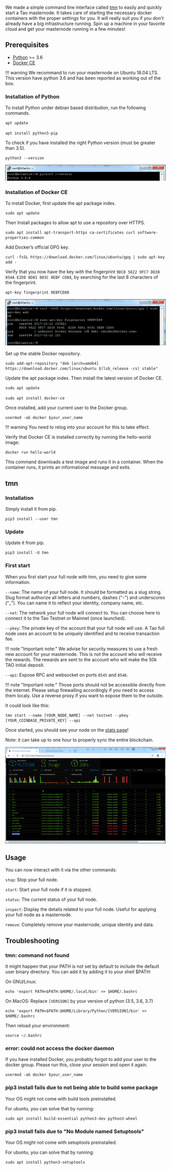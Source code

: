 We made a simple command line interface called [tmn](https://github.com/taoblockchain/masternode) to easily and quickly start a Tao masternode.
It takes care of starting the necessary docker containers with the proper settings for you.
It will really suit you if you don't already have a big infrastructure running.
Spin up a machine in your favorite cloud and get your masternode running in a few minutes!

## Prerequisites

- [Python](https://docs.python-guide.org/starting/install3/linux/) >= 3.6
- [Docker CE](https://docs.docker.com/install/)

!!! warning 
    We recommand to run your masternode on Ubuntu 18.04 LTS.
    This version have python 3.6 and has been reported as working out of the box.

### Installation of Python

To install Python under debian based distribution, run the following commands.
```
apt update

apt install python3-pip
```

To check if you have installed the right Python version (must be greater than 3.5).
```
python3 --version
```

![tmn python](/assets/tmn_python.png)

### Installation of Docker CE
 
To install Docker, first update the apt package index.
```
sudo apt update
```

Then Install packages to allow apt to use a repository over HTTPS.
```
sudo apt install apt-transport-https ca-certificates curl software-properties-common
```

Add Docker’s official GPG key.
```
curl -fsSL https://download.docker.com/linux/ubuntu/gpg | sudo apt-key add -
```

Verify that you now have the key with the fingerprint `9DC8 5822 9FC7 DD38 854A E2D8 8D81 803C 0EBF CD88`, by searching for the last 8 characters of the fingerprint.
```
apt-key fingerprint 0EBFCD88
```

![tmn docker key](/assets/tmn_key.png)

Set up the stable Docker repository.
```
sudo add-apt-repository "deb [arch=amd64] https://download.docker.com/linux/ubuntu $(lsb_release -cs) stable"
```

Update the apt package index. Then install the latest version of Docker CE.
```
sudo apt update

sudo apt install docker-ce
```

Once installed, add your current user to the Docker group.
```
usermod -aG docker $your_user_name
```
!!! warning
    You need to relog into your account for this to take effect.

Verify that Docker CE is installed correctly by running the hello-world image:
```
docker run hello-world
```

This command downloads a test image and runs it in a container.
When the container runs, it prints an informational message and exits.

## tmn

### Installation

Simply install it from pip.
```
pip3 install --user tmn
```

### Update

Update it from pip.
```
pip3 install -U tmn
```

### First start

When you first start your full node with tmn, you need to give some information.

`--name`: The name of your full node.
It should be formatted as a slug string.
Slug format authorize all letters and numbers, dashes ("-") and underscores ("\_").
You can name it to reflect your identity, company name, etc.

`--net`: The network your full node will connect to.
You can choose here to connect it to the Tao Testnet or Mainnet (once launched).

`--pkey`: The private key of the account that your full node will use.
A Tao full node uses an account to be uniquely identified and to receive transaction fee.

!!! note "Important note:"
    We advise for security measures to use a fresh new account for your masternode.
    This is not the account who will receive the rewards.
    The rewards are sent to the account who will make the 50k TAO initial deposit.

`--api`: Expose RPC and websocket on ports `8545` and `8546`.

!!! note "Important note:"
    Those ports should not be accessible directly from the internet.
    Please setup firewalling accordingly if you need to access them localy.
    Use a reverse proxy if you want to expose them to the outside.

It could look like this:
```
tmn start --name [YOUR_NODE_NAME] --net testnet --pkey [YOUR_COINBASE_PRIVATE_KEY] --api
```

Once started, you should see your node on the [stats page](https://stats.testnet.tao.network)!

Note: it can take up to one hour to properly sync the entire blockchain.

![tmn stats](/assets/tmn_stats.png)

## Usage

You can now interact with it via the other commands:

`stop`: Stop your full node.

`start`: Start your full node if it is stopped.

`status`: The current status of your full node.

`inspect`: Display the details related to your full node.
Useful for applying your full node as a masternode.

`remove`: Completely remove your masternode, unique identity and data.

## Troubleshooting

### tmn: command not found

It might happen that your PATH is not set by default to include the default user binary directory.
You can add it by adding it to your shell $PATH:

On GNU/Linux:
```
echo 'export PATH=$PATH:$HOME/.local/bin' >> $HOME/.bashrc
```

On MacOS:
Replace `[VERSION]` by your version of python (3.5, 3.6, 3.7)
```
echo 'export PATH=$PATH:$HOME/Library/Python/[VERSION]/bin' >> $HOME/.bashrc
```

Then reload your environment:
```
source ~/.bashrc
```

### error: could not access the docker daemon

If you have installed Docker, you probably forgot to add your user to the docker group.
Please run this, close your session and open it again.

```
usermod -aG docker $your_user_name
```

### pip3 install fails due to not being able to build some package

Your OS might not come with build tools preinstalled.

For ubuntu, you can solve that by running:

```
sudo apt install build-essential python3-dev python3-wheel
```

### pip3 install fails due to "No Module named Setuptools"

Your OS might not come with setuptools preinstalled.

For ubuntu, you can solve that by running:

```
sudo apt install python3-setuptools
```
